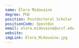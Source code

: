 ```yaml
---
name: Élora Midavaine
degree: PhD
position: Postdoctoral Scholar
positionCode: 3postdoc
email: elora.midavaine@ucsf.edu
website: 
imgLink: Elora_Midavaine.jpg
---
```

